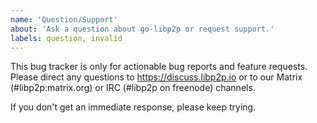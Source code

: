 ```yaml
---
name: 'Question/Support'
about: 'Ask a question about go-libp2p or request support.'
labels: question, invalid
---
```


This bug tracker is only for actionable bug reports and feature requests. Please direct any questions to https://discuss.libp2p.io or to our Matrix (#libp2p:matrix.org) or IRC (#libp2p on freenode) channels.

If you don't get an immediate response, please keep trying.
